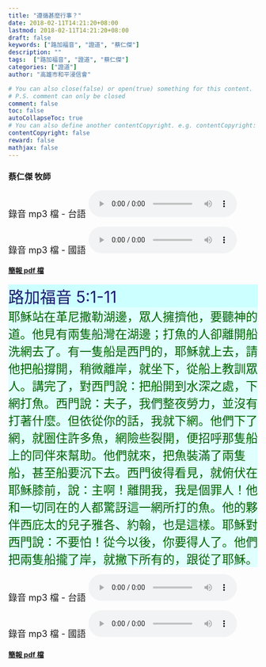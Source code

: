 ```yaml
---
title: "遵循甚麼行事？"
date: 2018-02-11T14:21:20+08:00
lastmod: 2018-02-11T14:21:20+08:00
draft: false
keywords: ["路加福音", "證道", "蔡仁傑"]
description: ""
tags:  ["路加福音", "證道", "蔡仁傑"]
categories: ["證道"]
author: "高雄市和平浸信會"

# You can also close(false) or open(true) something for this content.
# P.S. comment can only be closed
comment: false
toc: false
autoCollapseToc: true
# You can also define another contentCopyright. e.g. contentCopyright: "This is another copyright."
contentCopyright: false
reward: false
mathjax: false
---
```


### 蔡仁傑 牧師

<font size="4">錄音 mp3 檔 - 台語 </font>
<audio controls src="https://hbc.nctu.me/mp3-s/s20180211t.mp3"></audio>

<font size="4">錄音 mp3 檔 - 國語 </font>
<audio controls src="https://hbc.nctu.me/mp3-s/s20180211c.mp3"></audio>

#### [簡報 pdf 檔](/pdf-s/s20180211.pdf "遵循甚麼行事？")

<div style="background-color:#CCFFFF"><font size="6", color="#191970">
路加福音 5:1-11
</font>
</div>

<div style="background-color:#E0FFFF"><font size="5", color="#006400">
耶穌站在革尼撒勒湖邊，眾人擁擠他，要聽神的道。他見有兩隻船灣在湖邊；打魚的人卻離開船洗網去了。有一隻船是西門的，耶穌就上去，請他把船撐開，稍微離岸，就坐下，從船上教訓眾人。講完了，對西門說：把船開到水深之處，下網打魚。西門說：夫子，我們整夜勞力，並沒有打著什麼。但依從你的話，我就下網。他們下了網，就圈住許多魚，網險些裂開，便招呼那隻船上的同伴來幫助。他們就來，把魚裝滿了兩隻船，甚至船要沉下去。西門彼得看見，就俯伏在耶穌膝前，說：主啊！離開我，我是個罪人！他和一切同在的人都驚訝這一網所打的魚。他的夥伴西庇太的兒子雅各、約翰，也是這樣。耶穌對西門說：不要怕！從今以後，你要得人了。他們把兩隻船攏了岸，就撇下所有的，跟從了耶穌。
</font>
</div>

<font size="4">錄音 mp3 檔 - 台語 </font>
<audio controls src="https://hbc.nctu.me/mp3-s/s20180211t.mp3"></audio>

<font size="4">錄音 mp3 檔 - 國語 </font>
<audio controls src="https://hbc.nctu.me/mp3-s/s20180211c.mp3"></audio>

#### [簡報 pdf 檔](/pdf-s/s20180211.pdf "遵循甚麼行事？")